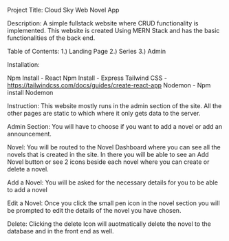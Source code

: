 Project Title: Cloud Sky Web Novel App

Description: A simple fullstack website where CRUD functionality is implemented. This website is created Using MERN Stack and has the basic functionalities of the back end.

Table of Contents:
1.) Landing Page
2.) Series
3.) Admin

Installation:

Npm Install - React
Npm Install - Express
Tailwind CSS - https://tailwindcss.com/docs/guides/create-react-app
Nodemon - Npm install Nodemon

Instruction:
This website mostly runs in the admin section of the site. All the other pages are static to which where it only gets data to the server.

Admin Section:
You will have to choose if you want to add a novel or add an announcement.

Novel:
You will be routed to the Novel Dashboard where you can see all the novels that is created in the site. In there you will be able to see an Add Novel button or see 2 icons beside each novel where you can create or delete a novel. 

Add a Novel:
You will be asked for the necessary details for you to be able to add a novel

Edit a Novel:
Once you click the small pen icon in the novel section you will be prompted to edit the details of the novel you have chosen.

Delete:
Clicking the delete Icon will auotmatically delete the novel to the database and in the front end as well.



